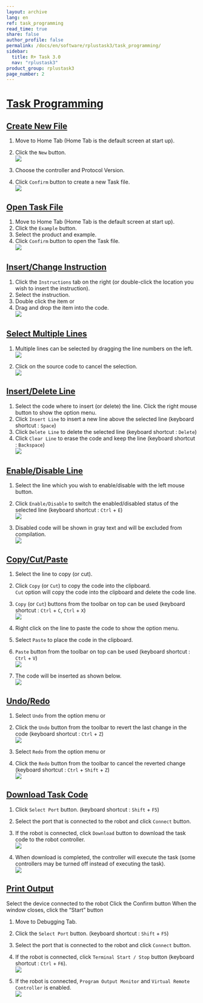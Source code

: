 ```yaml
---
layout: archive
lang: en
ref: task_programming
read_time: true
share: false
author_profile: false
permalink: /docs/en/software/rplustask3/task_programming/
sidebar:
  title: R+ Task 3.0
  nav: "rplustask3"
product_group: rplustask3
page_number: 2
---
```


<div style="counter-reset: h1 2"></div>

# [Task Programming](#task-programming)

## [Create New File](#create-new-file)

1. Move to Home Tab (Home Tab is the default screen at start up).
2. Click the `New` button.  
  ![](/assets/images/sw/rplus_task3/task3_008.png)

3. Choose the controller and Protocol Version.
4. Click `Confirm` button to create a new Task file.  
  ![](/assets/images/sw/rplus_task3/task3_009.png)

## [Open Task File](#open-task-file)

1. Move to Home Tab (Home Tab is the default screen at start up).
2. Click the `Example` button.
3. Select the product and example.
4. Click `Confirm` button to open the Task file.  
  ![](/assets/images/sw/rplus_task3/task3_010.png)

## [Insert/Change Instruction](#insertchange-instruction)

1. Click the `Instructions` tab on the right (or double-click the location you wish to insert the instruction).
2. Select the instruction.
3. Double click the item or
4. Drag and drop the item into the code.  
  ![](/assets/images/sw/rplus_task3/task3_011.png)

## [Select Multiple Lines](#select-multiple-lines)

1. Multiple lines can be selected by dragging the line numbers on the left.  
  ![](/assets/images/sw/rplus_task3/task3_012.png)

2. Click on the source code to cancel the selection.  
  ![](/assets/images/sw/rplus_task3/task3_013.png)

## [Insert/Delete Line](#insertdelete-line)

1. Select the code where to insert (or delete) the line. Click the right mouse button to show the option menu.
2. Click `Insert Line` to insert a new line above the selected line (keyboard shortcut : `Space`)
3. Click `Delete Line` to delete the selected line (keyboard shortcut : `Delete`)
4. Click `Clear Line` to erase the code and keep the line (keyboard shortcut : `Backspace`)  
  ![](/assets/images/sw/rplus_task3/task3_014.png)

## [Enable/Disable Line](#enabledisable-line)

1. Select the line which you wish to enable/disable with the left mouse button.
2. Click `Enable/Disable` to switch the enabled/disabled status of the selected line (keyboard shortcut : `Ctrl` + `E`)  
  ![](/assets/images/sw/rplus_task3/task3_015.png)

3. Disabled code will be shown in gray text and will be excluded from compilation.  
  ![](/assets/images/sw/rplus_task3/task3_016.png)

## [Copy/Cut/Paste](#copycutpaste)

1. Select the line to copy (or cut).
2. Click `Copy` (or `Cut`) to copy the code into the clipboard.  
  `Cut` option will copy the code into the clipboard and delete the code line.

3. `Copy` (or `Cut`) buttons from the toolbar on top can be used (keyboard shortcut : `Ctrl` + `C`, `Ctrl` + `X`)  
  ![](/assets/images/sw/rplus_task3/task3_017.png)

4. Right click on the line to paste the code to show the option menu.
5. Select `Paste` to place the code in the clipboard.
6. `Paste` button from the toolbar on top can be used (keyboard shortcut : `Ctrl` + `V`)  
  ![](/assets/images/sw/rplus_task3/task3_018.png)

7. The code will be inserted as shown below.  
  ![](/assets/images/sw/rplus_task3/task3_019.png)

## [Undo/Redo](#undoredo)

1. Select `Undo` from the option menu or
2. Click the `Undo` button from the toolbar to revert the last change in the code (keyboard shortcut : `Ctrl` + `Z`)  
  ![](/assets/images/sw/rplus_task3/task3_020.png)

3. Select `Redo` from the option menu or
4. Click the `Redo` button from the toolbar to cancel the reverted change (keyboard shortcut : `Ctrl` + `Shift` + `Z`)  
  ![](/assets/images/sw/rplus_task3/task3_021.png)

## [Download Task Code](#download-task-code)

1. Click `Select Port` button. (keyboard shortcut : `Shift` + `F5`)
2. Select the port that is connected to the robot and click `Connect` button.
3. If the robot is connected, click `Download` button to download the task code to the robot controller.  
  ![](/assets/images/sw/rplus_task3/task3_022.png)

4. When download is completed, the controller will execute the task (some controllers may be turned off instead of executing the task).  
  ![](/assets/images/sw/rplus_task3/task3_023.png)

## [Print Output](#print-output)


Select the device connected to the robot
Click the Confirm button
When the window closes, click the “Start” button

1. Move to Debugging Tab.
2. Click the `Select Port` button. (keyboard shortcut : `Shift` + `F5`)
3. Select the port that is connected to the robot and click `Connect` button.
4. If the robot is connected, click `Terminal Start / Stop` button (keyboard shortcut : `Ctrl` + `F6`).  
  ![](/assets/images/sw/rplus_task3/task3_024.png)

5. If the robot is connected, `Program Output Monitor` and `Virtual Remote Controller` is enabled.  
  ![](/assets/images/sw/rplus_task3/task3_025.png)

